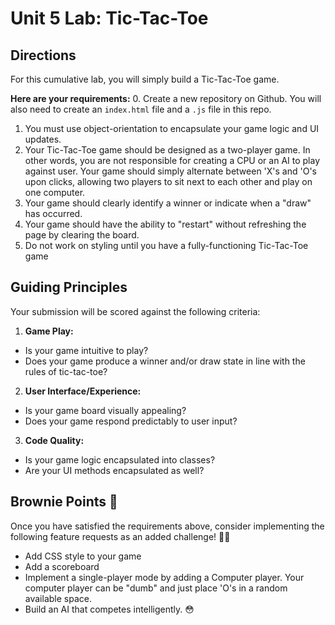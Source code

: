 # Unit 5 Lab: Tic-Tac-Toe

## Directions
For this cumulative lab, you will simply build a Tic-Tac-Toe game.

**Here are your requirements:**
0. Create a new repository on Github. You will also need to create an `index.html` file and a `.js` file in this repo.   
1. You must use object-orientation to encapsulate your game logic and UI updates.
2. Your Tic-Tac-Toe game should be designed as a two-player game. In other words, you are not responsible for creating a CPU or an AI to play against user. Your game should simply alternate between 'X's and 'O's upon clicks, allowing two players to sit next to each other and play on one computer.
3. Your game should clearly identify a winner or indicate when a "draw" has occurred.
4. Your game should have the ability to "restart" without refreshing the page by clearing the board.
5. Do not work on styling until you have a fully-functioning Tic-Tac-Toe game

## Guiding Principles
Your submission will be scored against the following criteria:
1. **Game Play:**
  * Is your game intuitive to play?
  * Does your game produce a winner and/or draw state in line with the rules of tic-tac-toe?
2. **User Interface/Experience:**
  * Is your game board visually appealing?
  * Does your game respond predictably to user input?
3. **Code Quality:**
  * Is your game logic encapsulated into classes?
  * Are your UI methods encapsulated as well?

## Brownie Points 🧁
Once you have satisfied the requirements above, consider implementing the following feature requests as an added challenge! 💪🏽
  * Add CSS style to your game
  * Add a scoreboard
  * Implement a single-player mode by adding a Computer player. Your computer player can be "dumb" and just place 'O's in a random available space.
  * Build an AI that competes intelligently. 😳

